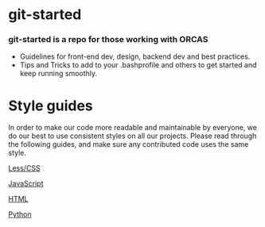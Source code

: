 git-started
===========

### git-started is a repo for those working with ORCAS

* Guidelines for front-end dev, design, backend dev and best practices.
* Tips and Tricks to add to your .bashprofile and others to get started and keep running smoothly.

Style guides
============
In order to make our code more readable and maintainable by everyone, we do
our best to use consistent styles on all our projects. Please read through the
following guides, and make sure any contributed code uses the same style.

[Less/CSS](styles/Less.md)

[JavaScript](styles/JavaScript.md)

[HTML](styles/HTML.md)

[Python](styles/Python.md)
